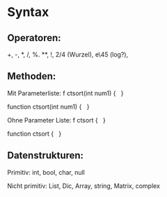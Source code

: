 # Syntax

## Operatoren:
+, -, *, /, %. **, !, 2/4 (Wurzel), e\45 (log?),  
 
## Methoden:
Mit Parameterliste:
f ctsort(int num1) {
 
}

 
function ctsort(int num1) {
 
}

 
Ohne Parameter Liste:
f ctsort {
 
}

 
function ctsort {
 
}

 
## Datenstrukturen:
Primitiv: int, bool, char, null

Nicht primitiv: List, Dic, Array, string, Matrix, complex
